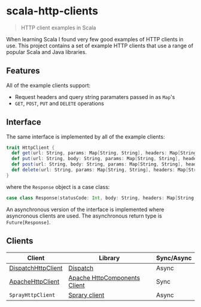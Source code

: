 # scala-http-clients

> HTTP client examples in Scala

When learning Scala I found very few good examples of HTTP clients in use. This project contains a set of example HTTP clients that use a range of popular Scala and Java libraries.

## Features

All of the example clients support:

* Request headers and query string paramaters passed in as `Map`'s
* `GET`, `POST`, `PUT` and `DELETE` operations

## Interface

The same interface is implemented by all of the example clients:

```scala
trait HttpClient {
  def get(url: String, params: Map[String, String], headers: Map[String, String]): Response
  def put(url: String, body: String, params: Map[String, String], headers: Map[String, String]): Response
  def post(url: String, body: String, params: Map[String, String], headers: Map[String, String]): Response
  def delete(url: String, params: Map[String, String], headers: Map[String, String]): Response
}
```

where the `Response` object is a case class:

```scala
case class Response(statusCode: Int, body: String, headers: Map[String, String])
```

An asynchronous version of the interface is implemented where asyncronous clients are used. The asynchronous return type is `Future[Response]`.

## Clients

|Client|Library|Sync/Async|
|------|-------|----------|
|[DispatchHttpClient](src/main/scala/uk/co/robinmurphy/http/DispatchHttpClient.scala)|[Dispatch](http://dispatch.databinder.net/Dispatch.html)|Async|
|[ApacheHttpClient](src/main/scala/uk/co/robinmurphy/http/ApacheHttpClient.scala)|[Apache HttpComponents Client](https://hc.apache.org/httpcomponents-client-ga/index.html)|Sync|
|`SprayHttpClient`|[Sprary client](https://github.com/spray/spray/wiki/spray-client)|Async|

